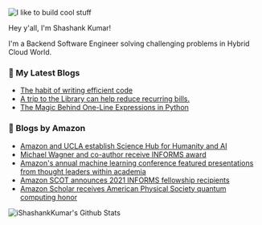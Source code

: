 ![I like to build cool stuff](https://res.cloudinary.com/dt8g3rhcy/image/upload/v1595929574/i_like_to_build_cool_shit._1_nzbwjh.png)

Hey y'all, I'm Shashank Kumar! 

I'm a Backend Software Engineer solving challenging problems in Hybrid Cloud World.

### 📕 My Latest Blogs
<!-- BLOG-POST-LIST:START -->
- [The habit of writing efficient code](https://medium.com/@ishashankkumar/the-habit-of-writing-efficient-code-153b05f04269?source=rss-d24dda280d5f------2)
- [A trip to the Library can help reduce recurring bills.](https://medium.com/swlh/a-trip-to-the-library-can-help-reduce-recurring-bills-23bca495cdf5?source=rss-d24dda280d5f------2)
- [The Magic Behind One-Line Expressions in Python](https://medium.com/swlh/the-magic-behind-one-line-expressions-in-python-816c10180c5c?source=rss-d24dda280d5f------2)
<!-- BLOG-POST-LIST:END -->

### 📕 Blogs by Amazon
<!-- AMAZON-BLOG-POST-LIST:START -->
- [Amazon and UCLA establish Science Hub for Humanity and AI](https://www.amazon.science/academic-engagements/amazon-and-ucla-establish-science-hub-for-humanity-and-ai)
- [Michael Wagner and co-author receive INFORMS award](https://www.amazon.science/academics-at-amazon/michael-wagner-and-co-author-receive-informs-award)
- [Amazon's annual machine learning conference featured presentations from thought leaders within academia](https://www.amazon.science/videos-webinars/amazons-annual-machine-learning-conference-featured-presentations-from-thought-leaders-within-academia)
- [Amazon SCOT announces 2021 INFORMS fellowship recipients](https://www.amazon.science/academic-engagements/amazon-scot-announces-2021-informs-fellowship-recipients)
- [Amazon Scholar receives American Physical Society quantum computing honor](https://www.amazon.science/academics-at-amazon/amazon-scholar-receives-american-physical-society-quantum-computing-honor)
<!-- AMAZON-BLOG-POST-LIST:END -->



<img align="center" alt="iShashankKumar's Github Stats" src="https://github-readme-stats.vercel.app/api?username=ishashankkumar&show_icons=true&hide_border=true" />
